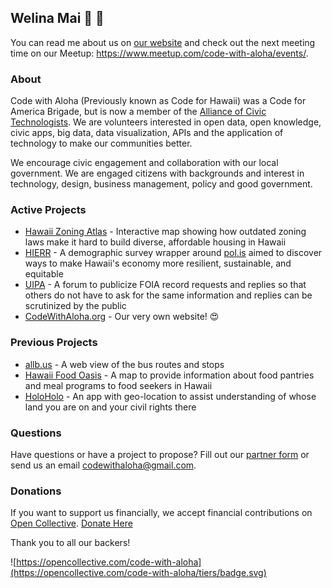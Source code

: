 ## Welina Mai 👋 🌊

You can read me about us on [our website](https://codewithaloha.org/) and check out the next meeting time on our Meetup: https://www.meetup.com/code-with-aloha/events/.

### About

Code with Aloha (Previously known as Code for Hawaii) was a Code for America Brigade, but is now a member of the [Alliance of Civic Technologists](https://www.civictechnologists.org/). We are volunteers interested in open data, open knowledge, civic apps, big data, data visualization, APIs and the application of technology to make our communities better.

We encourage civic engagement and collaboration with our local government. We are engaged citizens with backgrounds and interest in technology, design, business management, policy and good government.

### Active Projects

- [Hawaii Zoning Atlas](https://github.com/CodeWithAloha/Hawaii-Zoning-Atlas) - Interactive map showing how outdated zoning laws make it hard to build diverse, affordable housing in Hawaii
- [HIERR](https://github.com/codewithaloha/hierr) - A demographic survey wrapper around [pol.is](https://pol.is/) aimed to discover ways to make Hawaii's economy more resilient, sustainable, and equitable
- [UIPA](https://uipa.org/) - A forum to publicize FOIA record requests and replies so that others do not have to ask for the same information and replies can be scrutinized by the public
- [CodeWithAloha.org](https://github.com/codewithaloha/website) - Our very own website! 😍

### Previous Projects

- [allb.us](https://www.allb.us/) - A web view of the bus routes and stops 
- [Hawaii Food Oasis](https://hi.foodoasis.net/) - A map to provide information about food pantries and meal programs to food seekers in Hawaii
- [HoloHolo](https://github.com/CodeWithAloha/ACLU) - An app with geo-location to assist understanding of whose land you are on and your civil rights there

### Questions

Have questions or have a project to propose? Fill out our <a href="https://airtable.com/app8UAW6mDtD67cUL/shr6YFyLKEVLzYVZx">partner form</a> or send us an email <a href="mailto:codewithaloha@gmail.com">codewithaloha@gmail.com</a>. 

### Donations

If you want to support us financially, we accept financial contributions on [Open Collective](https://opencollective.com/). [Donate Here](https://opencollective.com/code-with-aloha/donate)

Thank you to all our backers!

![https://opencollective.com/code-with-aloha](https://opencollective.com/code-with-aloha/tiers/badge.svg)

